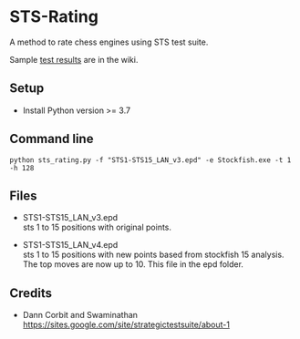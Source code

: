 # STS-Rating
A method to rate chess engines using STS test suite.

Sample [test results](https://github.com/fsmosca/STS-Rating/wiki) are in the wiki.

## Setup

* Install Python version >= 3.7

## Command line
```
python sts_rating.py -f "STS1-STS15_LAN_v3.epd" -e Stockfish.exe -t 1 -h 128
```

## Files
* STS1-STS15_LAN_v3.epd  
sts 1 to 15 positions with original points.

* STS1-STS15_LAN_v4.epd  
sts 1 to 15 positions with new points based from stockfish 15 analysis. The top moves are now up to 10. This file in the epd folder.

## Credits
* Dann Corbit and Swaminathan  
https://sites.google.com/site/strategictestsuite/about-1
